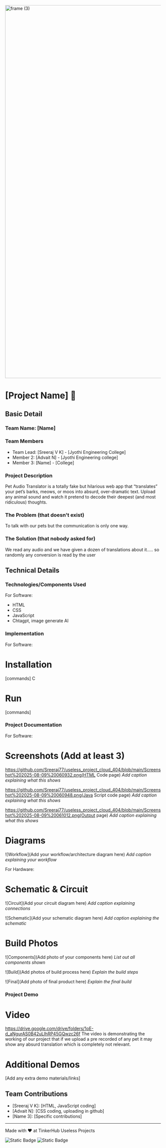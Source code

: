 <img width="3188" height="1202" alt="frame (3)" src="https://github.com/user-attachments/assets/517ad8e9-ad22-457d-9538-a9e62d137cd7" />


# [Project Name] 🎯


## Basic Detail
### Team Name: [Name]


### Team Members
- Team Lead: [Sreeraj V K] - [Jyothi Engineering College]
- Member 2: [Advait N] - [Jyothi Engineering college]
- Member 3: [Name] - [College]

### Project Description
Pet Audio Translator is a totally fake but hilarious web app that “translates” your pet’s barks, meows, or moos into absurd, over-dramatic text. Upload any animal sound and watch it pretend to decode their deepest (and most ridiculous) thoughts.

### The Problem (that doesn't exist)
To talk with our pets but the communication is only one way.

### The Solution (that nobody asked for)
We read any audio and we have given a dozen of translations about it..... so randomly any conversion is read by the user

## Technical Details
### Technologies/Components Used
For Software:
- HTML
- CSS
- JavaScript
- Chtagpt, image generate AI



### Implementation
For Software: 
# Installation
[commands] C

# Run
[commands]

### Project Documentation
For Software:

# Screenshots (Add at least 3)
https://github.com/Sreeraj77/useless_project_cloud_404/blob/main/Screenshot%202025-08-09%20060932.png(HTML Code page)
*Add caption explaining what this shows*

https://github.com/Sreeraj77/useless_project_cloud_404/blob/main/Screenshot%202025-08-09%20060948.png(Java Script code page)
*Add caption explaining what this shows*

https://github.com/Sreeraj77/useless_project_cloud_404/blob/main/Screenshot%202025-08-09%20061012.png(Output page)
*Add caption explaining what this shows*

# Diagrams
![Workflow](Add your workflow/architecture diagram here)
*Add caption explaining your workflow*

For Hardware:

# Schematic & Circuit
![Circuit](Add your circuit diagram here)
*Add caption explaining connections*

![Schematic](Add your schematic diagram here)
*Add caption explaining the schematic*

# Build Photos
![Components](Add photo of your components here)
*List out all components shown*

![Build](Add photos of build process here)
*Explain the build steps*

![Final](Add photo of final product here)
*Explain the final build*

### Project Demo
# Video
https://drive.google.com/drive/folders/1oE-d_aNgurAS0B42uLIhRP45GQwzc26f
The video is demonstrating the working of our project that if we upload a pre recorded of any pet it may show any absurd translation which is completely not relevant.

# Additional Demos
[Add any extra demo materials/links]

## Team Contributions
- [Sreeraj V K]: [HTML, JavaScript coding]
- [Advait N]: [CSS coding, uploading in github]
- [Name 3]: [Specific contributions]

---
Made with ❤️ at TinkerHub Useless Projects 

![Static Badge](https://img.shields.io/badge/TinkerHub-24?color=%23000000&link=https%3A%2F%2Fwww.tinkerhub.org%2F)
![Static Badge](https://img.shields.io/badge/UselessProjects--25-25?link=https%3A%2F%2Fwww.tinkerhub.org%2Fevents%2FQ2Q1TQKX6Q%2FUseless%2520Projects)



